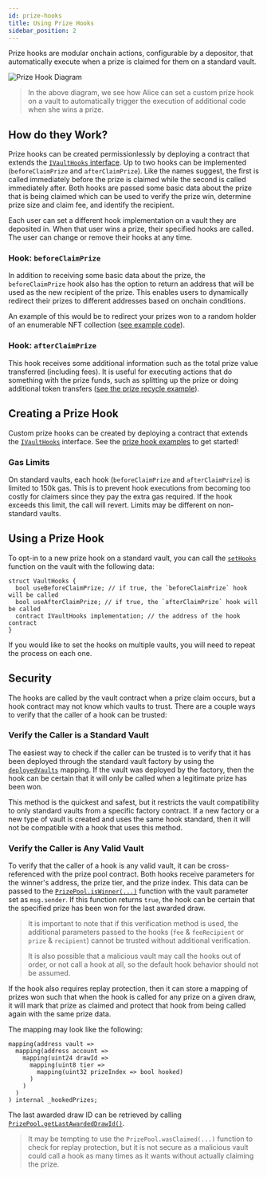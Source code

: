 ```yaml
---
id: prize-hooks
title: Using Prize Hooks
sidebar_position: 2
---
```


Prize hooks are modular onchain actions, configurable by a depositor, that automatically execute when a prize is claimed for them on a standard vault.

![Prize Hook Diagram](/img/v5/prize-hooks/prize-hook-diagram.jpg)

> In the above diagram, we see how Alice can set a custom prize hook on a vault to automatically trigger the execution of additional code when she wins a prize.

## How do they Work?

Prize hooks can be created permissionlessly by deploying a contract that extends the [`IVaultHooks` interface](/protocol/reference/vaults/Interfaces/IVaultHooks). Up to two hooks can be implemented (`beforeClaimPrize` and `afterClaimPrize`). Like the names suggest, the first is called immediately before the prize is claimed while the second is called immediately after. Both hooks are passed some basic data about the prize that is being claimed which can be used to verify the prize win, determine prize size and claim fee, and identify the recipient.

Each user can set a different hook implementation on a vault they are deposited in. When that user wins a prize, their specified hooks are called. The user can change or remove their hooks at any time.

### Hook: `beforeClaimPrize`

In addition to receiving some basic data about the prize, the `beforeClaimPrize` hook also has the option to return an address that will be used as the new recipient of the prize. This enables users to dynamically redirect their prizes to different addresses based on onchain conditions.

An example of this would be to redirect your prizes won to a random holder of an enumerable NFT collection ([see example code](https://github.com/GenerationSoftware/pt-v5-builder-code-examples/tree/main/src/prize-hooks/examples/prize-to-nft-holder#hook-to-award-prizes-to-a-random-nft-holder)).

### Hook: `afterClaimPrize`

This hook receives some additional information such as the total prize value transferred (including fees). It is useful for executing actions that do something with the prize funds, such as splitting up the prize or doing additional token transfers ([see the prize recycle example](https://github.com/GenerationSoftware/pt-v5-builder-code-examples/tree/main/src/prize-hooks/examples/prize-recycle#prize-recycle-hook)).

## Creating a Prize Hook

Custom prize hooks can be created by deploying a contract that extends the [`IVaultHooks`](/protocol/reference/vaults/Interfaces/IVaultHooks) interface. See the [prize hook examples](https://github.com/GenerationSoftware/pt-v5-builder-code-examples/tree/main/src/prize-hooks/examples) to get started!

### Gas Limits

On standard vaults, each hook (`beforeClaimPrize` and `afterClaimPrize`) is limited to 150k gas. This is to prevent hook executions from becoming too costly for claimers since they pay the extra gas required. If the hook exceeds this limit, the call will revert. Limits may be different on non-standard vaults.

## Using a Prize Hook

To opt-in to a new prize hook on a standard vault, you can call the [`setHooks`](/protocol/reference/vaults/Vault#sethooks-1) function on the vault with the following data:

```solidity
struct VaultHooks {
  bool useBeforeClaimPrize; // if true, the `beforeClaimPrize` hook will be called
  bool useAfterClaimPrize; // if true, the `afterClaimPrize` hook will be called
  contract IVaultHooks implementation; // the address of the hook contract
}
```

If you would like to set the hooks on multiple vaults, you will need to repeat the process on each one.

## Security

The hooks are called by the vault contract when a prize claim occurs, but a hook contract may not know which vaults to trust. There are a couple ways to verify that the caller of a hook can be trusted:

### Verify the Caller is a Standard Vault

The easiest way to check if the caller can be trusted is to verify that it has been deployed through the standard vault factory by using the [`deployedVaults`](/protocol/reference/vaults/VaultFactory#deployedvaults) mapping. If the vault was deployed by the factory, then the hook can be certain that it will only be called when a legitimate prize has been won.

This method is the quickest and safest, but it restricts the vault compatibility to only standard vaults from a specific factory contract. If a new factory or a new type of vault is created and uses the same hook standard, then it will not be compatible with a hook that uses this method.

### Verify the Caller is Any Valid Vault

To verify that the caller of a hook is any valid vault, it can be cross-referenced with the prize pool contract. Both hooks receive parameters for the winner's address, the prize tier, and the prize index. This data can be passed to the [`PrizePool.isWinner(...)`](/protocol/reference/prize-pool/PrizePool#iswinner) function with the vault parameter set as `msg.sender`. If this function returns `true`, the hook can be certain that the specified prize has been won for the last awarded draw.

> It is important to note that if this verification method is used, the additional parameters passed to the hooks (`fee` & `feeRecipient` or `prize` & `recipient`) cannot be trusted without additional verification.
>
> It is also possible that a malicious vault may call the hooks out of order, or not call a hook at all, so the default hook behavior should not be assumed.

If the hook also requires replay protection, then it can store a mapping of prizes won such that when the hook is called for any prize on a given draw, it will mark that prize as claimed and protect that hook from being called again with the same prize data.

The mapping may look like the following:

```solidity
mapping(address vault => 
  mapping(address account => 
    mapping(uint24 drawId => 
      mapping(uint8 tier => 
        mapping(uint32 prizeIndex => bool hooked)
      )
    )
  )
) internal _hookedPrizes;
```

The last awarded draw ID can be retrieved by calling [`PrizePool.getLastAwardedDrawId()`](/protocol/reference/prize-pool/PrizePool#getlastawardeddrawid).

> It may be tempting to use the `PrizePool.wasClaimed(...)` function to check for replay protection, but it is not secure as a malicious vault could call a hook as many times as it wants without actually claiming the prize.